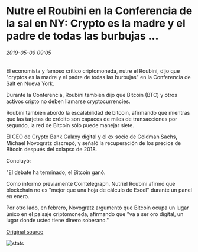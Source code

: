 # Nutre el Roubini en la Conferencia de la sal en NY: Crypto es la madre y el padre de todas las burbujas ...

###### 2019-05-09 09:05

El economista y famoso crítico criptomoneda, nutre el Roubini, dijo que "cryptos es la madre y el padre de todas las burbujas" en la Conferencia de Salt en Nueva York.

Durante la Conferencia, Roubini también dijo que Bitcoin (BTC) y otros activos cripto no deben llamarse cryptocurrencies.

Roubini también abordó la escalabilidad de bitcoin, afirmando que mientras que las tarjetas de crédito son capaces de miles de transacciones por segundo, la red de Bitcoin sólo puede manejar siete.

El CEO de Crypto Bank Galaxy digital y el ex socio de Goldman Sachs, Michael Novogratz discrepó, y señaló la recuperación de los precios de Bitcoin después del colapso de 2018.

Concluyó:

"El debate ha terminado, el Bitcoin ganó.

Como informó previamente Cointelegraph, Nutriel Roubini afirmó que blockchain no es "mejor que una hoja de cálculo de Excel" durante un panel en enero.

Por otro lado, en febrero, Novogratz argumentó que Bitcoin ocupa un lugar único en el paisaje criptomoneda, afirmando que "va a ser oro digital, un lugar donde usted tiene dinero soberano."

[Original source](https://cointelegraph.com/news/nouriel-roubini-at-salt-conference-in-ny-crypto-is-the-mother-and-father-of-all-bubbles)

![stats](https://c.statcounter.com/11760860/0/a89fa40b/1/ "stats")